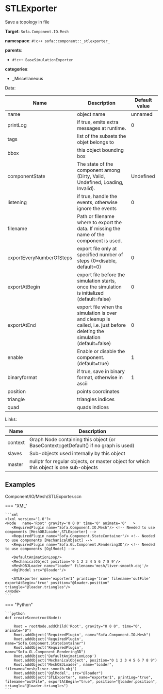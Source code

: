 # STLExporter

Save a topology in file


__Target__: `Sofa.Component.IO.Mesh`

__namespace__: `#!c++ sofa::component::_stlexporter_`

__parents__: 

- `#!c++ BaseSimulationExporter`

__categories__: 

- _Miscellaneous

Data: 

<table>
<thead>
    <tr>
        <th>Name</th>
        <th>Description</th>
        <th>Default value</th>
    </tr>
</thead>
<tbody>
	<tr>
		<td>name</td>
		<td>
object name
</td>
		<td>unnamed</td>
	</tr>
	<tr>
		<td>printLog</td>
		<td>
if true, emits extra messages at runtime.
</td>
		<td>0</td>
	</tr>
	<tr>
		<td>tags</td>
		<td>
list of the subsets the objet belongs to
</td>
		<td></td>
	</tr>
	<tr>
		<td>bbox</td>
		<td>
this object bounding box
</td>
		<td></td>
	</tr>
	<tr>
		<td>componentState</td>
		<td>
The state of the component among (Dirty, Valid, Undefined, Loading, Invalid).
</td>
		<td>Undefined</td>
	</tr>
	<tr>
		<td>listening</td>
		<td>
if true, handle the events, otherwise ignore the events
</td>
		<td>0</td>
	</tr>
	<tr>
		<td>filename</td>
		<td>
Path or filename where to export the data.  If missing the name of the component is used.
</td>
		<td></td>
	</tr>
	<tr>
		<td>exportEveryNumberOfSteps</td>
		<td>
export file only at specified number of steps (0=disable, default=0)
</td>
		<td>0</td>
	</tr>
	<tr>
		<td>exportAtBegin</td>
		<td>
export file before the simulation starts, once the simulation is initialized (default=false)
</td>
		<td>0</td>
	</tr>
	<tr>
		<td>exportAtEnd</td>
		<td>
export file when the simulation is over and cleanup is called, i.e. just before deleting the simulation (default=false)
</td>
		<td>0</td>
	</tr>
	<tr>
		<td>enable</td>
		<td>
Enable or disable the component. (default=true)
</td>
		<td>1</td>
	</tr>
	<tr>
		<td>binaryformat</td>
		<td>
if true, save in binary format, otherwise in ascii
</td>
		<td>1</td>
	</tr>
	<tr>
		<td>position</td>
		<td>
points coordinates
</td>
		<td></td>
	</tr>
	<tr>
		<td>triangle</td>
		<td>
triangles indices
</td>
		<td></td>
	</tr>
	<tr>
		<td>quad</td>
		<td>
quads indices
</td>
		<td></td>
	</tr>

</tbody>
</table>

Links: 

| Name | Description |
| ---- | ----------- |
|context|Graph Node containing this object (or BaseContext::getDefault() if no graph is used)|
|slaves|Sub-objects used internally by this object|
|master|nullptr for regular objects, or master object for which this object is one sub-objects|



## Examples

Component/IO/Mesh/STLExporter.scn

=== "XML"

    ```xml
    <?xml version='1.0'?>
    <Node 	name='Root' gravity='0 0 0' time='0' animate='0'   >
       <RequiredPlugin name="Sofa.Component.IO.Mesh"/> <!-- Needed to use components [MeshOBJLoader,STLExporter] -->
       <RequiredPlugin name="Sofa.Component.StateContainer"/> <!-- Needed to use components [MechanicalObject] -->
       <RequiredPlugin name="Sofa.GL.Component.Rendering3D"/> <!-- Needed to use components [OglModel] -->
    
       <DefaultAnimationLoop/>
       <MechanicalObject position='0 1 2 3 4 5 6 7 8 9'/>
       <MeshOBJLoader name="loader" filename='mesh/liver-smooth.obj'/>
       <OglModel src="@loader"/>
    
       <STLExporter name='exporter1' printLog='true' filename='outFile' exportAtBegin='true' position="@loader.position" triangle="@loader.triangles"/>
    </Node>
    ```

=== "Python"

    ```python
    def createScene(rootNode):

        Root = rootNode.addChild('Root', gravity="0 0 0", time="0", animate="0")
        Root.addObject('RequiredPlugin', name="Sofa.Component.IO.Mesh")
        Root.addObject('RequiredPlugin', name="Sofa.Component.StateContainer")
        Root.addObject('RequiredPlugin', name="Sofa.GL.Component.Rendering3D")
        Root.addObject('DefaultAnimationLoop')
        Root.addObject('MechanicalObject', position="0 1 2 3 4 5 6 7 8 9")
        Root.addObject('MeshOBJLoader', name="loader", filename="mesh/liver-smooth.obj")
        Root.addObject('OglModel', src="@loader")
        Root.addObject('STLExporter', name="exporter1", printLog="true", filename="outFile", exportAtBegin="true", position="@loader.position", triangle="@loader.triangles")
    ```

